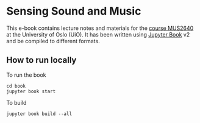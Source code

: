 # Sensing Sound and Music

This e-book contains lecture notes and materials for the [course MUS2640](https://www.uio.no/studier/emner/hf/imv/MUS2640/) at the University of Oslo (UiO). It has been written using [Jupyter Book](https://jupyterbook.org/) v2 and be compiled to different formats.

## How to run locally

To run the book

    cd book
    jupyter book start

To build

    jupyter book build --all
